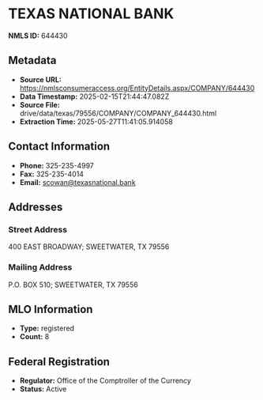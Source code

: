 # TEXAS NATIONAL BANK

**NMLS ID:** 644430

## Metadata
- **Source URL:** https://nmlsconsumeraccess.org/EntityDetails.aspx/COMPANY/644430
- **Data Timestamp:** 2025-02-15T21:44:47.082Z
- **Source File:** drive/data/texas/79556/COMPANY/COMPANY_644430.html
- **Extraction Time:** 2025-05-27T11:41:05.914058

## Contact Information
- **Phone:** 325-235-4997
- **Fax:** 325-235-4014
- **Email:** scowan@texasnational.bank

## Addresses
### Street Address
400 EAST BROADWAY; SWEETWATER, TX 79556

### Mailing Address
P.O. BOX 510; SWEETWATER, TX 79556

## MLO Information
- **Type:** registered
- **Count:** 8

## Federal Registration
- **Regulator:** Office of the Comptroller of the Currency
- **Status:** Active
